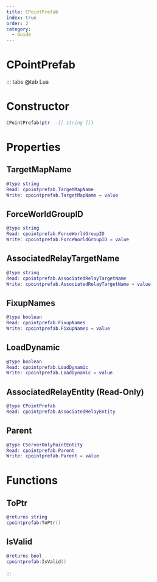 ```yaml
---
title: CPointPrefab
index: true
order: 2
category:
  - Guide
---
```


# CPointPrefab

::: tabs
@tab Lua
# Constructor
```lua
CPointPrefab(ptr --[[ string ]])
```
# Properties
## TargetMapName 
```lua
@type string
Read: cpointprefab.TargetMapName
Write: cpointprefab.TargetMapName = value
```
## ForceWorldGroupID 
```lua
@type string
Read: cpointprefab.ForceWorldGroupID
Write: cpointprefab.ForceWorldGroupID = value
```
## AssociatedRelayTargetName 
```lua
@type string
Read: cpointprefab.AssociatedRelayTargetName
Write: cpointprefab.AssociatedRelayTargetName = value
```
## FixupNames 
```lua
@type boolean
Read: cpointprefab.FixupNames
Write: cpointprefab.FixupNames = value
```
## LoadDynamic 
```lua
@type boolean
Read: cpointprefab.LoadDynamic
Write: cpointprefab.LoadDynamic = value
```
## AssociatedRelayEntity (Read-Only)
```lua
@type CPointPrefab
Read: cpointprefab.AssociatedRelayEntity
```
## Parent 
```lua
@type CServerOnlyPointEntity
Read: cpointprefab.Parent
Write: cpointprefab.Parent = value
```
# Functions
## ToPtr
```lua
@returns string
cpointprefab:ToPtr()
```
## IsValid
```lua
@returns bool
cpointprefab:IsValid()
```

:::